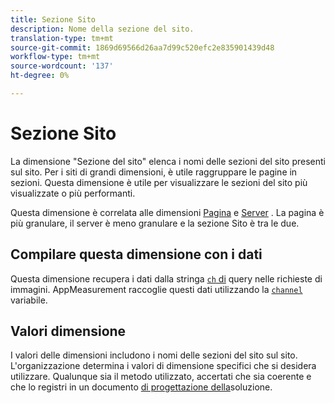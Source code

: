 ```yaml
---
title: Sezione Sito
description: Nome della sezione del sito.
translation-type: tm+mt
source-git-commit: 1869d69566d26aa7d99c520efc2e835901439d48
workflow-type: tm+mt
source-wordcount: '137'
ht-degree: 0%

---
```



# Sezione Sito

La dimensione &quot;Sezione del sito&quot; elenca i nomi delle sezioni del sito presenti sul sito. Per i siti di grandi dimensioni, è utile raggruppare le pagine in sezioni. Questa dimensione è utile per visualizzare le sezioni del sito più visualizzate o più performanti.

Questa dimensione è correlata alle dimensioni [Pagina](page.md) e [Server](server.md) . La pagina è più granulare, il server è meno granulare e la sezione Sito è tra le due.

## Compilare questa dimensione con i dati

Questa dimensione recupera i dati dalla stringa [`ch` di](/help/implement/validate/query-parameters.md) query nelle richieste di immagini. AppMeasurement raccoglie questi dati utilizzando la [`channel`](/help/implement/vars/page-vars/channel.md) variabile.

## Valori dimensione

I valori delle dimensioni includono i nomi delle sezioni del sito sul sito. L&#39;organizzazione determina i valori di dimensione specifici che si desidera utilizzare. Qualunque sia il metodo utilizzato, accertati che sia coerente e che lo registri in un documento [di progettazione della](/help/implement/prepare/solution-design.md)soluzione.
